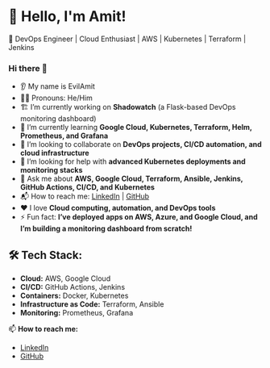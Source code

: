 # 👋 Hello, I'm Amit!

🚀 DevOps Engineer | Cloud Enthusiast | AWS | Kubernetes | Terraform | Jenkins

### Hi there 👋  

- 👂 My name is EvilAmit  
- 🧑‍🚀 Pronouns: He/Him  
- 🏗️ I’m currently working on **Shadowatch** (a Flask-based DevOps monitoring dashboard)  
- 🌱 I’m currently learning **Google Cloud, Kubernetes, Terraform, Helm, Prometheus, and Grafana**  
- 🤝 I’m looking to collaborate on **DevOps projects, CI/CD automation, and cloud infrastructure**  
- 🧐 I’m looking for help with **advanced Kubernetes deployments and monitoring stacks**  
- 💬 Ask me about **AWS, Google Cloud, Terraform, Ansible, Jenkins, GitHub Actions, CI/CD, and Kubernetes**  
- 📬 How to reach me: [LinkedIn](https://linkedin.com/in/your-profile) | [GitHub](https://github.com/evilamit)  
- ❤️ I love **Cloud computing, automation, and DevOps tools**  
- ⚡ Fun fact: **I’ve deployed apps on AWS, Azure, and Google Cloud, and I’m building a monitoring dashboard from scratch!**  

## 🛠 Tech Stack:
- **Cloud:** AWS, Google Cloud
- **CI/CD:** GitHub Actions, Jenkins
- **Containers:** Docker, Kubernetes
- **Infrastructure as Code:** Terraform, Ansible
- **Monitoring:** Prometheus, Grafana

📫 **How to reach me:**
- [LinkedIn](https://www.linkedin.com/in/amit-levy-603578323/)
- [GitHub](https://github.com/Am1t-levy?tab=repositories)
